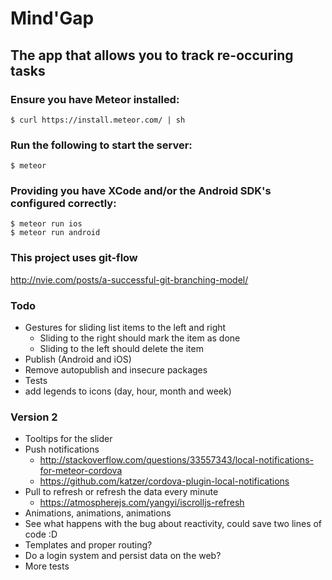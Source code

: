 # Mind'Gap
## The app that allows you to track re-occuring tasks

### Ensure you have Meteor installed:

    $ curl https://install.meteor.com/ | sh   

### Run the following to start the server:

    $ meteor

### Providing you have XCode and/or the Android SDK's configured correctly:

    $ meteor run ios
    $ meteor run android

### This project uses git-flow

http://nvie.com/posts/a-successful-git-branching-model/

### Todo

- Gestures for sliding list items to the left and right
  - Sliding to the right should mark the item as done
  - Sliding to the left should delete the item
- Publish (Android and iOS)
- Remove autopublish and insecure packages
- Tests
- add legends to icons (day, hour, month and week)

### Version 2

- Tooltips for the slider
- Push notifications
  - http://stackoverflow.com/questions/33557343/local-notifications-for-meteor-cordova
  - https://github.com/katzer/cordova-plugin-local-notifications
- Pull to refresh or refresh the data every minute
  - https://atmospherejs.com/yangyi/iscrolljs-refresh
- Animations, animations, animations
- See what happens with the bug about reactivity, could save two lines of code :D
- Templates and proper routing?
- Do a login system and persist data on the web?
- More tests

